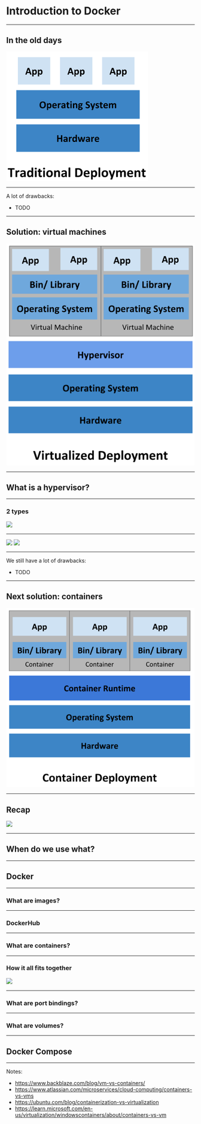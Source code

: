 # Introduction to Docker

---

## In the old days

![](./img/traditional-deployment.png)

<!-- https://kubernetes.io/docs/concepts/overview/ -->

---

A lot of drawbacks:

-   TODO

---

## Solution: virtual machines

![](./img/virtualized-deployment.png)

<!-- https://kubernetes.io/docs/concepts/overview/ -->

---

## What is a hypervisor?

---

### 2 types

![](https://miro.medium.com/v2/resize:fit:4800/format:webp/0*uOG3TpWM2BlBYkbg)

<!-- https://medium.com/teamresellerclub/type-1-and-type-2-hypervisors-what-makes-them-different-6a1755d6ae2c -->

---

![](https://img.vembu.com/wp-content/uploads/2022/08/type-1-and-type-2-hypervisors-01.png) ![](https://img.vembu.com/wp-content/uploads/2022/08/type-1-and-type-2-hypervisors-02.png)

---
We still have a lot of drawbacks:

-   TODO

---

## Next solution: containers

![](./img/container-deployment.png)

<!-- https://kubernetes.io/docs/concepts/overview/ -->

---

## Recap

![](https://kubernetes.io/images/docs/Container_Evolution.svg)

<!-- https://kubernetes.io/docs/concepts/overview/ -->

---

## When do we use what?

---

## Docker

---

### What are images?

---

### DockerHub

---

### What are containers?

---

### How it all fits together

![](https://blog.octo.com/docker-registry-first-steps/docker-stages_resize.webp)

<!-- https://blog.octo.com/docker-registry-first-steps -->

---

### What are port bindings?

---

### What are volumes?

---

## Docker Compose

---

Notes:

-   https://www.backblaze.com/blog/vm-vs-containers/
-   https://www.atlassian.com/microservices/cloud-computing/containers-vs-vms
-   https://ubuntu.com/blog/containerization-vs-virtualization
-   https://learn.microsoft.com/en-us/virtualization/windowscontainers/about/containers-vs-vm
